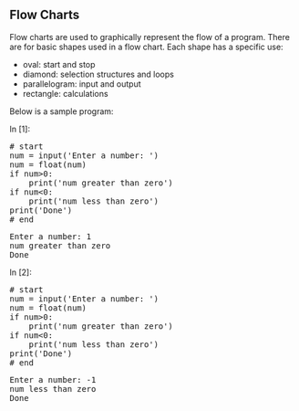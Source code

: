 
## Flow Charts
Flow charts are used to graphically represent the flow of a program. There are for basic shapes used in a flow chart. Each shape has a specific use:

 * oval: start and stop
 * diamond: selection structures and loops
 * parallelogram: input and output
 * rectangle: calculations
 
Below is a sample program:
<div class="cell border-box-sizing code_cell rendered">
<div class="input">
<div class="prompt input_prompt">In&nbsp;[1]:</div>
<div class="inner_cell">
    <div class="input_area">
<div class=" highlight hl-ipython3"><pre><span></span><span class="c1"># start</span>
<span class="n">num</span> <span class="o">=</span> <span class="nb">input</span><span class="p">(</span><span class="s1">&#39;Enter a number: &#39;</span><span class="p">)</span>
<span class="n">num</span> <span class="o">=</span> <span class="nb">float</span><span class="p">(</span><span class="n">num</span><span class="p">)</span>
<span class="k">if</span> <span class="n">num</span><span class="o">&gt;</span><span class="mi">0</span><span class="p">:</span>
    <span class="nb">print</span><span class="p">(</span><span class="s1">&#39;num greater than zero&#39;</span><span class="p">)</span>
<span class="k">if</span> <span class="n">num</span><span class="o">&lt;</span><span class="mi">0</span><span class="p">:</span>
    <span class="nb">print</span><span class="p">(</span><span class="s1">&#39;num less than zero&#39;</span><span class="p">)</span>
<span class="nb">print</span><span class="p">(</span><span class="s1">&#39;Done&#39;</span><span class="p">)</span>
<span class="c1"># end</span>
</pre></div>

</div>
</div>
</div>

<div class="output_wrapper">
<div class="output">


<div class="output_area">

<div class="prompt"></div>


<div class="output_subarea output_stream output_stdout output_text">
<pre>Enter a number: 1
num greater than zero
Done
</pre>
</div>
</div>

</div>
</div>

</div>
<div class="cell border-box-sizing code_cell rendered">
<div class="input">
<div class="prompt input_prompt">In&nbsp;[2]:</div>
<div class="inner_cell">
    <div class="input_area">
<div class=" highlight hl-ipython3"><pre><span></span><span class="c1"># start</span>
<span class="n">num</span> <span class="o">=</span> <span class="nb">input</span><span class="p">(</span><span class="s1">&#39;Enter a number: &#39;</span><span class="p">)</span>
<span class="n">num</span> <span class="o">=</span> <span class="nb">float</span><span class="p">(</span><span class="n">num</span><span class="p">)</span>
<span class="k">if</span> <span class="n">num</span><span class="o">&gt;</span><span class="mi">0</span><span class="p">:</span>
    <span class="nb">print</span><span class="p">(</span><span class="s1">&#39;num greater than zero&#39;</span><span class="p">)</span>
<span class="k">if</span> <span class="n">num</span><span class="o">&lt;</span><span class="mi">0</span><span class="p">:</span>
    <span class="nb">print</span><span class="p">(</span><span class="s1">&#39;num less than zero&#39;</span><span class="p">)</span>
<span class="nb">print</span><span class="p">(</span><span class="s1">&#39;Done&#39;</span><span class="p">)</span>
<span class="c1"># end</span>
</pre></div>

</div>
</div>
</div>

<div class="output_wrapper">
<div class="output">


<div class="output_area">

<div class="prompt"></div>


<div class="output_subarea output_stream output_stdout output_text">
<pre>Enter a number: -1
num less than zero
Done
</pre>
</div>
</div>

</div>
</div>

</div>
 

